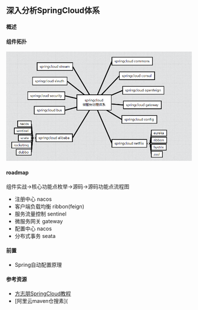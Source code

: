 ## 深入分析SpringCloud体系

#### 概述

#### 组件拓扑

![SpringCloudTopology](docs/imgs/image-20220211235646978.png)

#### roadmap

组件实战->核心功能点枚举->源码->源码功能点流程图

- 注册中心 nacos
- 客户端负载均衡 ribbon(feign)
- 服务流量控制 sentinel
- 微服务网关 gateway
- 配置中心 nacos
- 分布式事务 seata

#### 前置

- Spring自动配置原理

#### 参考资源

- [方志朋SpringCloud教程](https://blog.csdn.net/forezp/category_6830968.html?spm=1001.2014.3001.5482)
- [阿里云maven仓搜素](